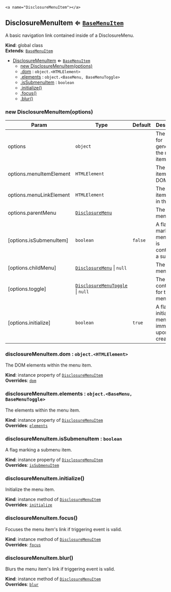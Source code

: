 
    <a name="DisclosureMenuItem"></a>

## DisclosureMenuItem ⇐ [<code>BaseMenuItem</code>](#BaseMenuItem)
A basic navigation link contained inside of a DisclosureMenu.

**Kind**: global class  
**Extends**: [<code>BaseMenuItem</code>](#BaseMenuItem)  

* [DisclosureMenuItem](#DisclosureMenuItem) ⇐ [<code>BaseMenuItem</code>](#BaseMenuItem)
    * [new DisclosureMenuItem(options)](#new_DisclosureMenuItem_new)
    * [.dom](#BaseMenuItem+dom) : <code>object.&lt;HTMLElement&gt;</code>
    * [.elements](#BaseMenuItem+elements) : <code>object.&lt;BaseMenu, BaseMenuToggle&gt;</code>
    * [.isSubmenuItem](#BaseMenuItem+isSubmenuItem) : <code>boolean</code>
    * [.initialize()](#BaseMenuItem+initialize)
    * [.focus()](#BaseMenuItem+focus)
    * [.blur()](#BaseMenuItem+blur)

<a name="new_DisclosureMenuItem_new"></a>

### new DisclosureMenuItem(options)

| Param | Type | Default | Description |
| --- | --- | --- | --- |
| options | <code>object</code> |  | The options for generating the menu item. |
| options.menuItemElement | <code>HTMLElement</code> |  | The menu item in the DOM. |
| options.menuLinkElement | <code>HTMLElement</code> |  | The menu item's link in the DOM. |
| options.parentMenu | [<code>DisclosureMenu</code>](#DisclosureMenu) |  | The parent menu. |
| [options.isSubmenuItem] | <code>boolean</code> | <code>false</code> | A flag to mark if the menu item is controlling a submenu. |
| [options.childMenu] | [<code>DisclosureMenu</code>](#DisclosureMenu) \| <code>null</code> | <code></code> | The child menu. |
| [options.toggle] | [<code>DisclosureMenuToggle</code>](#DisclosureMenuToggle) \| <code>null</code> | <code></code> | The controller for the child menu. |
| [options.initialize] | <code>boolean</code> | <code>true</code> | A flag to initialize the menu item immediately upon creation. |

<a name="BaseMenuItem+dom"></a>

### disclosureMenuItem.dom : <code>object.&lt;HTMLElement&gt;</code>
The DOM elements within the menu item.

**Kind**: instance property of [<code>DisclosureMenuItem</code>](#DisclosureMenuItem)  
**Overrides**: [<code>dom</code>](#BaseMenuItem+dom)  
<a name="BaseMenuItem+elements"></a>

### disclosureMenuItem.elements : <code>object.&lt;BaseMenu, BaseMenuToggle&gt;</code>
The elements within the menu item.

**Kind**: instance property of [<code>DisclosureMenuItem</code>](#DisclosureMenuItem)  
**Overrides**: [<code>elements</code>](#BaseMenuItem+elements)  
<a name="BaseMenuItem+isSubmenuItem"></a>

### disclosureMenuItem.isSubmenuItem : <code>boolean</code>
A flag marking a submenu item.

**Kind**: instance property of [<code>DisclosureMenuItem</code>](#DisclosureMenuItem)  
**Overrides**: [<code>isSubmenuItem</code>](#BaseMenuItem+isSubmenuItem)  
<a name="BaseMenuItem+initialize"></a>

### disclosureMenuItem.initialize()
Initialize the menu item.

**Kind**: instance method of [<code>DisclosureMenuItem</code>](#DisclosureMenuItem)  
**Overrides**: [<code>initialize</code>](#BaseMenuItem+initialize)  
<a name="BaseMenuItem+focus"></a>

### disclosureMenuItem.focus()
Focuses the menu item's link if triggering event is valid.

**Kind**: instance method of [<code>DisclosureMenuItem</code>](#DisclosureMenuItem)  
**Overrides**: [<code>focus</code>](#BaseMenuItem+focus)  
<a name="BaseMenuItem+blur"></a>

### disclosureMenuItem.blur()
Blurs the menu item's link if triggering event is valid.

**Kind**: instance method of [<code>DisclosureMenuItem</code>](#DisclosureMenuItem)  
**Overrides**: [<code>blur</code>](#BaseMenuItem+blur)  
  